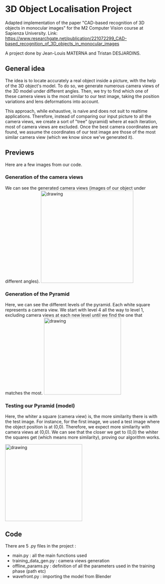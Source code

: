 # 3D Object Localisation Project
Adapted implementation of the paper "CAD-based recognition of 3D objects in monocular images" for the M2 Computer Vision course at Sapienza University.
Link: https://www.researchgate.net/publication/221072299_CAD-based_recognition_of_3D_objects_in_monocular_images

A project done by Jean-Louis MATERNA and Tristan DESJARDINS.

## General idea  

The idea is to locate accurately a real object inside a picture, with the help of the 3D object's model. To do so, we generate numerous camera views of the 3D model under different angles. Then, we try to find which one of these camera views is the most similar to our test image, taking the position variations and lens deformations into account. 

This approach, while exhaustive, is naive and does not suit to realtime applications. 
Therefore, instead of comparing our input picture to all the camera views, we create a sort of "tree" (pyramid) where at each iteration, most of camera views are excluded. Once the best camera coordinates are found, we assume the coordinates of our test image are those of the most similar camera view (which we know since we've generated it).  

## Previews

Here are a few images from our code. 

### Generation of the camera views

We can see the generated camera views (images of our object under different angles). 
<img src="https://user-images.githubusercontent.com/62900180/154372769-5c2147b2-67d4-4b44-8040-88baf28e94b2.png" alt="drawing" height="300"/>

### Generation of the Pyramid

Here, we can see the different levels of the pyramid. Each white square represents a camera view. We start with level 4 all the way to level 1, excluding camera views at each new level until we find the one that matches the most. 
<img src= "https://user-images.githubusercontent.com/62900180/154379798-5230db5b-cb0f-4eec-ac57-d2b4bfcd8caf.png" alt="drawing" height="250"/>

### Testing our Pyramid (model)

Here, the whiter a square (camera view) is, the more similarity there is with the test image. For instance, for the first image, we used a test image where the object position is at (0,0). Therefore, we expect more similarity with camera views at (0,0). We can see that the closer we get to (0,0) the whiter the squares get (which means more similarity), proving our algorithm works. 

<img src= "https://user-images.githubusercontent.com/62900180/154373440-254234a1-6aed-4fe7-a0c8-30771b5d7ae8.png" alt="drawing" height="250"/>

## Code
There are 5 .py files in the project :
- main.py : all the main functions used
- training_data_gen.py : camera views generation
- offline_params.py : definition of all the parameters used in the training phase (path etc)
- wavefront.py : importing the model from Blender


